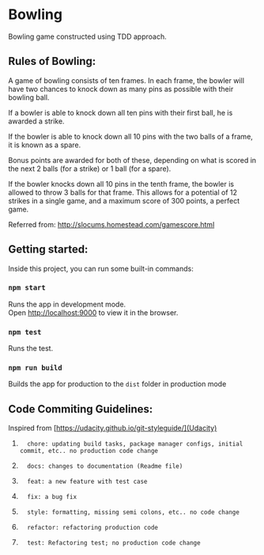 # Bowling
Bowling game constructed using TDD approach.

## Rules of Bowling:
A game of bowling consists of ten frames. In each frame, the bowler will have two chances to knock down as many pins as possible with their bowling ball.
 
If a bowler is able to knock down all ten pins with their first ball, he is awarded a strike.
 
If the bowler is able to knock down all 10 pins with the two balls of a frame, it is known as a spare. 
 
Bonus points are awarded for both of these, depending on what is scored in the next 2 balls (for a strike) or 1 ball (for a spare). 
 
If the bowler knocks down all 10 pins in the tenth frame, the bowler is allowed to throw 3 balls for that frame. This allows for a potential of 12 strikes in a single game, and a maximum score of 300 points, a perfect game.

Referred from: http://slocums.homestead.com/gamescore.html

## Getting started:
Inside this project, you can run some built-in commands:

### `npm start`

Runs the app in development mode.<br>
Open [http://localhost:9000](http://localhost:9000) to view it in the browser.

### `npm test`

Runs the test.

### `npm run build`

Builds the app for production to the `dist` folder in production mode

## Code Commiting Guidelines:
Inspired from [https://udacity.github.io/git-styleguide/](Udacity) 
1.       chore: updating build tasks, package manager configs, initial commit, etc.. no production code change
2.       docs: changes to documentation (Readme file)
3.       feat: a new feature with test case
4.       fix: a bug fix
5.       style: formatting, missing semi colons, etc.. no code change
6.       refactor: refactoring production code
7.       test: Refactoring test; no production code change 
